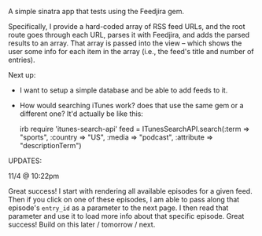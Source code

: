 A simple sinatra app that tests using the Feedjira gem.

Specifically, I provide a hard-coded array of RSS feed URLs, and the root route goes through each URL, parses it with Feedjira, and adds the parsed results to an array. That array is passed into the view – which shows the user some info for each item in the array (i.e., the feed's title and number of entries).

Next up:
- I want to setup a simple database and be able to add feeds to it. 
- How would searching iTunes work? does that use the same gem or a different one? It'd actually be like this:

  irb
  require 'itunes-search-api'
  feed = ITunesSearchAPI.search(:term => "sports", :country => "US", :media => "podcast", :attribute => "descriptionTerm")
  
UPDATES:

11/4 @ 10:22pm

Great success! I start with rendering all available episodes for a given feed. Then if you click on one of these episodes, I am able to pass along that episode's `entry_id` as a parameter to the next page. I then read that parameter and use it to load more info about that specific episode. Great success! Build on this later / tomorrow / next.